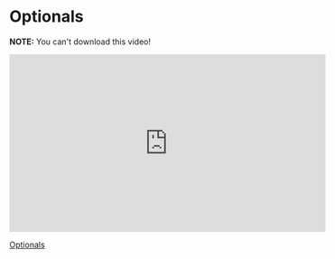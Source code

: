 # Optionals

**NOTE:** You can't download this video!

<iframe width="560" height="315" src="https://www.youtube.com/embed/o3VGJzaLPmo?rel=0&modestbranding=1" frameborder="0" allowfullscreen></iframe><p><a href="https://www.youtube.com/watch?v=o3VGJzaLPmo">Optionals</a></p>